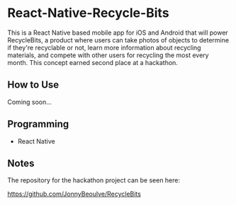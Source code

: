 # React-Native-Recycle-Bits
This is a React Native based mobile app for iOS and Android that will power RecycleBits, a product where users can take photos of objects to determine if they're recyclable or not, learn more information about recycling materials, and compete with other users for recycling the most every month. This concept earned second place at a hackathon.

## How to Use
Coming soon...

## Programming
* React Native

## Notes
The repository for the hackathon project can be seen here:

https://github.com/JonnyBeoulve/RecycleBits
